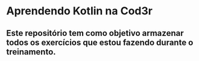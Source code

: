 # Aprendendo Kotlin na Cod3r

## Este repositório tem como objetivo armazenar todos os exercícios que estou fazendo durante o treinamento.
